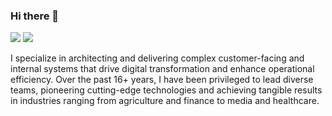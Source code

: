 ### Hi there 👋

<a href="https://www.linkedin.com/in/izzuddinnoor"><img src="https://img.shields.io/badge/LinkedIn-0077B5?style=for-the-badge&logo=linkedin&logoColor=white"></a>
<a href="mailto:dean.works.my@gmail.com"><img src="https://img.shields.io/badge/Gmail-D14836?style=for-the-badge&logo=gmail&logoColor=white"></a>

I specialize in architecting and delivering complex customer-facing and internal systems that drive digital transformation and enhance operational efficiency. Over the past 16+ years, I have been privileged to lead diverse teams, pioneering cutting-edge technologies and achieving tangible results in industries ranging from agriculture and finance to media and healthcare.

<!--
**IvanReznikov/IvanReznikov** is a ✨ _special_ ✨ repository because its `README.md` (this file) appears on your GitHub profile.

Here are some ideas to get you started:

- 🔭 I’m currently working on ...
- 🌱 I’m currently learning ...
- 👯 I’m looking to collaborate on ...
- 🤔 I’m looking for help with ...
- 💬 Ask me about ...
- 📫 How to reach me: ...
- 😄 Pronouns: ...
- ⚡ Fun fact: ...
-->
